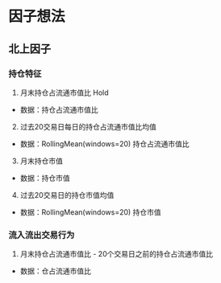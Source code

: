 # 因子想法

## 北上因子 
### 持仓特征
1. 月末持仓占流通市值比 Hold
* 数据：持仓占流通市值比 
2. 过去20交易日每日的持仓占流通市值比均值
* 数据：RollingMean(windows=20) 持仓占流通市值比
3. 月末持仓市值
* 数据：持仓市值
4. 过去20交易日的持仓市值均值
* 数据：RollingMean(windows=20) 持仓市值

### 流入流出交易行为
1. 月末持仓占流通市值比 - 20个交易日之前的持仓占流通市值比
* 数据：仓占流通市值比
#### 
#### 
#### 
#### 
#### 
#### 
#### 
